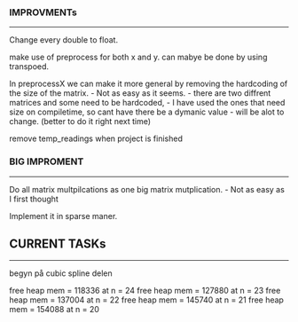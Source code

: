 ### IMPROVMENTs 
-----------------

Change every double to float.

make use of preprocess for both x and y. can mabye be done by using transpoed.

In preprocessX we can make it more general by removing the hardcoding of the size of the matrix. 
    - Not as easy as it seems.
    - there are two diffrent matrices and some need to be hardcoded, 
    - I have used the ones that need size on compiletime, so cant have there be a dymanic value
    - will be alot to change. (better to do it right next time)

remove temp_readings when project is finished

### BIG IMPROMENT 
-------------------
Do all matrix multpilcations as one big matrix mutplication.
    - Not as easy as I first thought
    
Implement it in sparse maner. 

## CURRENT TASKs
------------------
begyn på cubic spline delen

free heap mem = 118336 at n = 24
free heap mem = 127880 at n = 23
free heap mem = 137004 at n = 22
free heap mem = 145740 at n = 21
free heap mem = 154088 at n = 20